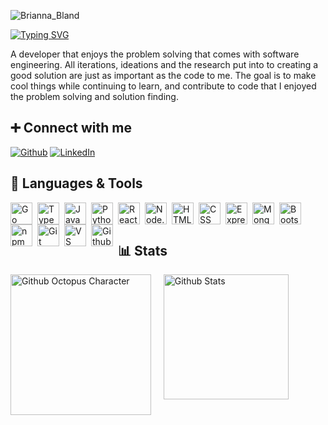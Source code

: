 ![Brianna_Bland](https://github.com/user-attachments/assets/4d6cf090-820f-4b40-836a-bddc9e3571d1)

[![Typing SVG](https://readme-typing-svg.demolab.com?font=Fira+Code&size=25&pause=500&color=2DBB07&vCenter=true&width=900&lines=%F0%9F%A7%AA+%E2%86%92+%F0%9F%92%BB+from+chemistry+to+software+engineering)](https://git.io/typing-svg)

A developer that enjoys the problem solving that comes with software engineering. All iterations, ideations and the research put into to creating a good solution are just as important as the code to me. The goal is to make cool things while continuing to learn, and contribute to code that I enjoyed the problem solving and solution finding. 

## ➕ Connect with me

[![Github](https://img.shields.io/badge/-Github-181717?style=for-the-badge&logo=Github&logoColor=white)](https://github.com/bbland1/)
[![LinkedIn](https://img.shields.io/badge/-LinkedIn-0077B5?style=for-the-badge&logo=LinkedIn&logoColor=white)](https://www.linkedin.com/in/bbland1/)

## 🧰 Languages & Tools


<img alt="Go" align="left" width="35px" style="padding-right:5px;" src="https://cdn.jsdelivr.net/gh/devicons/devicon@latest/icons/go/go-original.svg" />

<img alt="TypeScript" align="left" width="35px" style="padding-right:5px;" src="https://cdn.jsdelivr.net/gh/devicons/devicon/icons/typescript/typescript-original.svg" />

<img alt="JavaScript" align="left" width="35px" style="padding-right:5px;" src="https://cdn.jsdelivr.net/gh/devicons/devicon/icons/javascript/javascript-original.svg" />

<img alt="Python" align="left" width="35px" style="padding-right:5px;" src="https://cdn.jsdelivr.net/gh/devicons/devicon/icons/python/python-original.svg" />

<img alt="React" align="left" width="35px" style="padding-right:5px;" src="https://cdn.jsdelivr.net/gh/devicons/devicon/icons/react/react-original.svg" />

<img alt="Node.js" align="left" width="35px" style="padding-right:5px;" src="https://cdn.jsdelivr.net/gh/devicons/devicon/icons/nodejs/nodejs-original.svg" />

<img alt="HTML" align="left" width="35px" style="padding-right:5px;" src="https://cdn.jsdelivr.net/gh/devicons/devicon/icons/html5/html5-original.svg" />

<img alt="CSS" align="left" width="35px" style="padding-right:5px;" src="https://cdn.jsdelivr.net/gh/devicons/devicon/icons/css3/css3-original.svg" />
<img alt="Express.js" align="left" width="35px" style="padding-right:5px;" src="https://cdn.jsdelivr.net/gh/devicons/devicon/icons/express/express-original.svg" />

<img alt="MongoDB" align="left" width="35px" style="padding-right:5px;" src="https://cdn.jsdelivr.net/gh/devicons/devicon/icons/mongodb/mongodb-original.svg" />

<img alt="Bootstrap" align="left" width="35px" style="padding-right:5px;" src="https://cdn.jsdelivr.net/gh/devicons/devicon/icons/bootstrap/bootstrap-plain.svg" />

<img alt="npm" align="left" width="35px" style="padding-right:5px;" src="https://cdn.jsdelivr.net/gh/devicons/devicon/icons/npm/npm-original-wordmark.svg" />

<img alt="Git" align="left" width="35px" style="padding-right:5px;" src="https://cdn.jsdelivr.net/gh/devicons/devicon/icons/git/git-original.svg" />

<img alt="VS Code" align="left" width="35px" style="padding-right:5px;" src="https://cdn.jsdelivr.net/gh/devicons/devicon/icons/vscode/vscode-original.svg" />

<img alt="Github" align="left" width="35px" style="padding-right:5px;" src="https://cdn.jsdelivr.net/gh/devicons/devicon/icons/github/github-original.svg" />

<br>
<br>

## 📊 Stats

<div style="display: grid;">
<img style="grid-row: 1; grid-column: 1;" alt="Github Octopus Character" width="225px" src="https://user-images.githubusercontent.com/104288486/198868214-72497a58-7cbd-4ac1-bc24-4cd78154f04f.png" >
<img alt="Github Stats" style="grid-row: 1; grid-column: 2/span 3; height:200px;" src="https://github-readme-stats.vercel.app/api?username=bbland1&theme=onedark&show_icons=true" />
</div>

<!--- <details>
  <summary><h3>💻 The Journey to Software Engineer</h3></summary>
  I worked as a technician at the help and repair desk at school and most of my fellow coworkers were some form of CS degree, and while we were sharing some classes(math really) my Chemistry class were taking a very different approach to the problem solving method than theres. During down time hearing them talk about their projects or actually watching them code, asking questions when I didn't feel like I was disturbing their flow. I was dabbling here and there then, but I was in Chemistry classes that were arguably kicking my butt, so it often got pushed to the back-burner. I finished my degree thinking I'd never really go all the way for coding and for a while I didn't. I worked as a lab manager, and it took a lot of focus and skills, but I had 2 bosses that used various coding to help our jobs be easier and again I found myself asking questions to learn and help them.
  <br>
  <br>
  My second boss loves Matlab, and a lot of what they were running in the background involved that. While not everything they did involved my portion of managing the labs I was very interested and wanted to know more. So I took some of Matlab's basic starter classes, and while me and Matlab didn't really fit the coding bug 🐛 was found. So I still helped with the logic behind the coding where I could for my boss but I went down the path to finally learn more coding. Python was my entrance, then Javascript, then more Python and just bits and pieces that come along in those journeys. I was fully into this new thing, I also really told no one for a while until I started to build projects because I wanted to make sure it wasn't just the new shiny thing. Spoiler: I couldn't stop. I wanted to keep learning and keep pushing.
  <br>
  <br>
  Coding has been something I didn't realize I needed, but wow has it been a passion that I am happy to have. I find myself watching random youtube videos even in languages I don't know because the logic and coding fascinates me, or wondering if I could figure out how to do that. The journey isn't over yet, but we are definitely enjoying each step.
</details> --->
